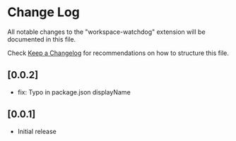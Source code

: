 # Change Log

All notable changes to the "workspace-watchdog" extension will be documented in this file.

Check [Keep a Changelog](http://keepachangelog.com/) for recommendations on how to structure this file.

## [0.0.2]

- fix: Typo in package.json displayName

## [0.0.1]

- Initial release
